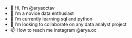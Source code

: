 - 👋 Hi, I’m @aryaoctav
- 👀 I’m a novice data enthusiast
- 🌱 I’m currently learning sql and python
- 💞️ I’m looking to collaborate on any data analyst project
- 📫 How to reach me instagram @arya.oc

<!---
aryaoctav/aryaoctav is a ✨ special ✨ repository because its `README.md` (this file) appears on your GitHub profile.
You can click the Preview link to take a look at your changes.
--->
